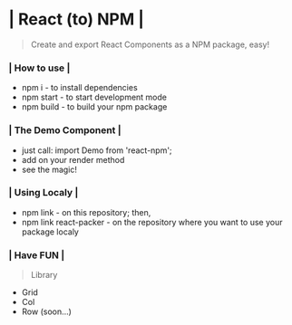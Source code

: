 # | React (to) NPM |

> Create and export React Components as a NPM package, easy!

### | How to use |

- npm i - to install dependencies
- npm start - to start development mode
- npm build - to build your npm package

### | The Demo Component |

- just call: import Demo from 'react-npm';
- add <Demo/> on your render method
- see the magic!

### | Using Localy |

- npm link - on this repository; then,
- npm link react-packer - on the repository where you want to use your package localy

### | Have FUN |

> Library

- Grid
- Col
- Row
(soon...)